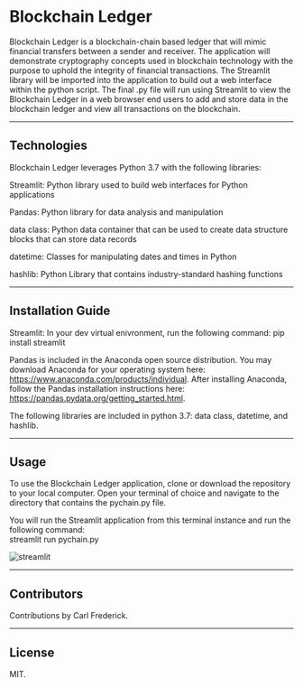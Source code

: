 # Blockchain Ledger

Blockchain Ledger is a blockchain-chain based ledger that will mimic financial transfers between a sender and receiver. The application will demonstrate cryptography concepts used in blockchain technology with the purpose to uphold the integrity of financial transactions. The Streamlit library will be imported into the application to build out a web interface within the python script. The final .py file will run using Streamlit to view the Blockchain Ledger in a web browser end users to add and store data in the blockchain ledger and view all transactions on the blockchain.

---

## Technologies

Blockchain Ledger leverages Python 3.7 with the following libraries:

Streamlit: Python library used to build web interfaces for Python applications

Pandas: Python library for data analysis and manipulation

data class: Python data container that can be used to create data structure blocks that can store data records

datetime: Classes for manipulating dates and times in Python

hashlib: Python Library that contains industry-standard hashing functions 

---

## Installation Guide

Streamlit:
In your dev virtual enivronment, run the following command:
pip install streamlit

Pandas is included in the Anaconda open source distribution. You may download Anaconda for your operating system here: https://www.anaconda.com/products/individual. After installing Anaconda, follow the Pandas installation instructions here: https://pandas.pydata.org/getting_started.html. 

The following libraries are included in python 3.7: data class, datetime, and hashlib.

---

## Usage
To use the Blockchain Ledger application, clone or download the repository to your local computer. Open your terminal of choice and navigate to the directory that contains the pychain.py file.

You will run the Streamlit application from this terminal instance and run the following command:  
streamlit run pychain.py

![streamlit](https://user-images.githubusercontent.com/95586624/166150001-a47fb03f-077a-4115-997f-87112b46eadf.png)

---

## Contributors

Contributions by Carl Frederick.

---

## License

MIT.
